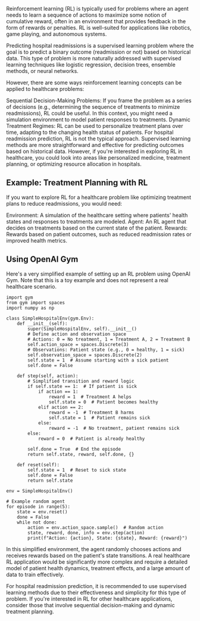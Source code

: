 Reinforcement learning (RL) is typically used for problems where an agent needs to learn a sequence of actions to maximize some notion of cumulative reward, often in an environment that provides feedback in the form of rewards or penalties. RL is well-suited for applications like robotics, game playing, and autonomous systems.

Predicting hospital readmissions is a supervised learning problem where the goal is to predict a binary outcome (readmission or not) based on historical data. This type of problem is more naturally addressed with supervised learning techniques like logistic regression, decision trees, ensemble methods, or neural networks.

However, there are some ways reinforcement learning concepts can be applied to healthcare problems:

Sequential Decision-Making Problems: If you frame the problem as a series of decisions (e.g., determining the sequence of treatments to minimize readmissions), RL could be useful. In this context, you might need a simulation environment to model patient responses to treatments.
Dynamic Treatment Regimes: RL can be used to personalize treatment plans over time, adapting to the changing health status of patients.
For hospital readmission prediction, RL is not the typical approach. Supervised learning methods are more straightforward and effective for predicting outcomes based on historical data. However, if you're interested in exploring RL in healthcare, you could look into areas like personalized medicine, treatment planning, or optimizing resource allocation in hospitals.

## Example: Treatment Planning with RL
If you want to explore RL for a healthcare problem like optimizing treatment plans to reduce readmissions, you would need:

Environment: A simulation of the healthcare setting where patients' health states and responses to treatments are modeled.
Agent: An RL agent that decides on treatments based on the current state of the patient.
Rewards: Rewards based on patient outcomes, such as reduced readmission rates or improved health metrics.
## Using OpenAI Gym
Here's a very simplified example of setting up an RL problem using OpenAI Gym. Note that this is a toy example and does not represent a real healthcare scenario.
```
import gym
from gym import spaces
import numpy as np

class SimpleHospitalEnv(gym.Env):
    def __init__(self):
        super(SimpleHospitalEnv, self).__init__()
        # Define action and observation space
        # Actions: 0 = No treatment, 1 = Treatment A, 2 = Treatment B
        self.action_space = spaces.Discrete(3)
        # Observations: Patient state (e.g., 0 = healthy, 1 = sick)
        self.observation_space = spaces.Discrete(2)
        self.state = 1  # Assume starting with a sick patient
        self.done = False

    def step(self, action):
        # Simplified transition and reward logic
        if self.state == 1:  # If patient is sick
            if action == 1:
                reward = 1  # Treatment A helps
                self.state = 0  # Patient becomes healthy
            elif action == 2:
                reward = -1  # Treatment B harms
                self.state = 1  # Patient remains sick
            else:
                reward = -1  # No treatment, patient remains sick
        else:
            reward = 0  # Patient is already healthy

        self.done = True  # End the episode
        return self.state, reward, self.done, {}

    def reset(self):
        self.state = 1  # Reset to sick state
        self.done = False
        return self.state

env = SimpleHospitalEnv()

# Example random agent
for episode in range(5):
    state = env.reset()
    done = False
    while not done:
        action = env.action_space.sample()  # Random action
        state, reward, done, info = env.step(action)
        print(f"Action: {action}, State: {state}, Reward: {reward}")

```
In this simplified environment, the agent randomly chooses actions and receives rewards based on the patient's state transitions. A real healthcare RL application would be significantly more complex and require a detailed model of patient health dynamics, treatment effects, and a large amount of data to train effectively.

For hospital readmission prediction, it is recommended to use supervised learning methods due to their effectiveness and simplicity for this type of problem. If you're interested in RL for other healthcare applications, consider those that involve sequential decision-making and dynamic treatment planning.
